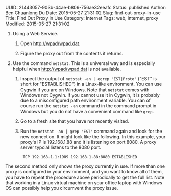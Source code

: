UUID: 21443057-903b-44ae-b806-756ae32eeafc
Status: published
Author: Ben Chuanlong Du
Date: 2015-05-27 21:31:02
Slug: find-out-proxy-in-use
Title: Find Out Proxy in Use
Category: Internet
Tags: web, internet, proxy
Modified: 2015-05-27 21:31:02

1. Using a Web Service.  

    1. Open <http://wpad/wpad.dat>.

    2. Figure the proxy out from the contents it returns.

2. Use the command `netstat`.
This is a universal way and is especially helpful 
when <http://wpad/wpad.dat> is not available. 

    1. Inspect the output of `netstat -an | egrep "EST|Proto"` ("EST" is short for "ESTABLISHED") 
    in a Linux-like environment. 
    You can use Cygwin if you are on Windows.
    Note that `netstat` comes with Windows not Cygwin. 
    If you cannot use it in Cygwin,
    it is probably due to a misconfigured path environment variable.
    You can of course run the `netstat -an` command in the command prompt in Windows
    but you do not have a convenient command like `grep`.

    2. Go to a fresh site that you have not recently visited.

    3. Run the `netstat -an | grep "EST"` command again 
    and look for the new connection. 
    It might look like the following.
    In this example, 
    your proxy's IP is 192.168.1.88 and it is listening on port 8080.
    A proxy server typcial listens to the 8080 port.

            TCP 192.168.1.1:1989 192.168.1.88:8080 ESTABLISHED

The second method only shows the proxy currently in use. 
If more than one proxy is configured in your environment, 
and you want to know all of them, 
you have to repeat the procedure above periodically to get the full list.
Note that working in a Linux virtual machine on your office laptop with Windows OS
can possibly help you circumvent the proxy issue.
